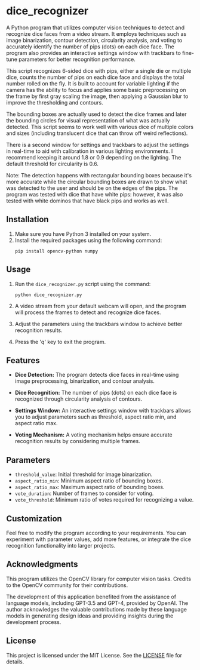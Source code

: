 # dice_recognizer

A Python program that utilizes computer vision techniques to detect and recognize dice faces from a video stream. It employs techniques such as image binarization, contour detection, circularity analysis, and voting to accurately identify the number of pips (dots) on each dice face. The program also provides an interactive settings window with trackbars to fine-tune parameters for better recognition performance.

This script recognizes 6-sided dice with pips, either a single die or multiple dice, counts the number of pips on each dice face and displays the total number rolled on the fly. It is built to account for variable lighting if the camera has the ability to focus and applies some basic preprocessing on the frame by first gray scaling the image, then applying a Gaussian blur to improve the thresholding
and contours.

The bounding boxes are actually used to detect the dice frames and later the bounding circles for visual representation of what was actually detected. This script seems to work well with various dice of multiple colors and sizes (including translucent dice that can throw off weird reflections).

There is a second window for settings and trackbars to adjust the settings in real-time to aid with calibration in various lighting environments. I recommend keeping it around 1.8 or 0.9 depending on the lighting. The default threshold for circularity is 0.6.

Note: The detection happens with rectangular bounding boxes because it's more accurate while the circular bounding boxes are drawn to show what was detected to the user and should be on the edges of the pips. The program was tested with dice that have white pips: however, it was also tested with white dominos that have black pips and works as well.

## Installation

1. Make sure you have Python 3 installed on your system.
2. Install the required packages using the following command:
   ```
   pip install opencv-python numpy
   ```

## Usage

1. Run the `dice_recognizer.py` script using the command:
   ```
   python dice_recognizer.py
   ```

2. A video stream from your default webcam will open, and the program will process the frames to detect and recognize dice faces.

3. Adjust the parameters using the trackbars window to achieve better recognition results.

4. Press the 'q' key to exit the program.

## Features

- **Dice Detection:** The program detects dice faces in real-time using image preprocessing, binarization, and contour analysis.

- **Dice Recognition:** The number of pips (dots) on each dice face is recognized through circularity analysis of contours.

- **Settings Window:** An interactive settings window with trackbars allows you to adjust parameters such as threshold, aspect ratio min, and aspect ratio max.

- **Voting Mechanism:** A voting mechanism helps ensure accurate recognition results by considering multiple frames.

## Parameters

- `threshold_value`: Initial threshold for image binarization.
- `aspect_ratio_min`: Minimum aspect ratio of bounding boxes.
- `aspect_ratio_max`: Maximum aspect ratio of bounding boxes.
- `vote_duration`: Number of frames to consider for voting.
- `vote_threshold`: Minimum ratio of votes required for recognizing a value.

## Customization

Feel free to modify the program according to your requirements. You can experiment with parameter values, add more features, or integrate the dice recognition functionality into larger projects.

## Acknowledgments

This program utilizes the OpenCV library for computer vision tasks. Credits to the OpenCV community for their contributions.

The development of this application benefited from the assistance of language models, including GPT-3.5 and GPT-4, provided by OpenAI. The author acknowledges the valuable contributions made by these language models in generating design ideas and providing insights during the development process.

## License

This project is licensed under the MIT License. See the [LICENSE](LICENSE) file for details.

